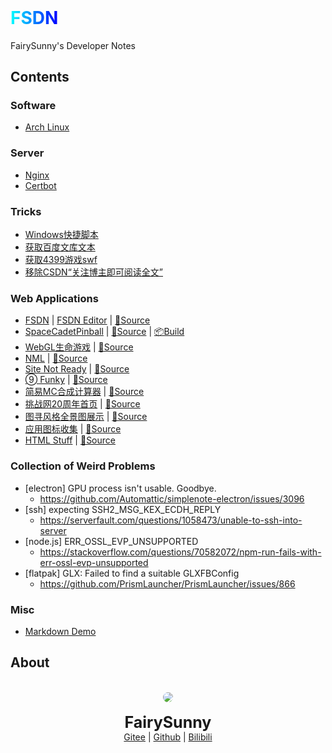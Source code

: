 <h6 style="display: none">FairySunny's Developer Notes</h6>

<h1 id="FSDN" style="margin-top: 0"><span style="background: linear-gradient(to right, cyan, blue); background-clip: text; -webkit-background-clip: text; color: transparent;">FSDN</span></h1>

FairySunny's Developer Notes

## Contents

### Software

- [Arch Linux](/md/software-usage/install-archlinux.md)

### Server

- [Nginx](/md/server-maintenance/nginx.md)
- [Certbot](/md/server-maintenance/certbot.md)

### Tricks

- [Windows快捷脚本](/md/tricks/windows-scripts.md)
- [获取百度文库文本](/md/tricks/wenkudown.md)
- [获取4399游戏swf](/md/tricks/4399swf.md)
- [移除CSDN“关注博主即可阅读全文”](/md/tricks/csdnshow.md)

### Web Applications

- <a href="https://fsdn.sunny.icu/" onclick="alert('害搁这原地TP呢')">FSDN</a> | [FSDN Editor](https://fsdn.sunny.icu/index.html?editor) | [📄Source](https://github.com/FairySunny/FairySunny.github.io)
- [SpaceCadetPinball](https://fairysunny.gitee.io/space-cadet-pinball-web) | [📄Source](https://github.com/THHH0Sunshine/SpaceCadetPinball) | [📦Build](https://gitee.com/FairySunny/space-cadet-pinball-web)
- [WebGL生命游戏](https://fairysunny.gitee.io/shengmingyouxi-webgl) | [📄Source](https://gitee.com/FairySunny/shengmingyouxi-webgl)
- [NML](https://fairysunny.gitee.io/nml) | [📄Source](https://gitee.com/FairySunny/nml)
- [Site Not Ready](https://fairysunny.gitee.io/site-not-ready) | [📄Source](https://gitee.com/FairySunny/site-not-ready)
- [➈ Funky](https://fairysunny.gitee.io/funky) | [📄Source](https://gitee.com/FairySunny/funky)
- [简易MC合成计算器](https://fairysunny.gitee.io/mc-calc) | [📄Source](https://gitee.com/FairySunny/mc-calc)
- [挑战网20周年首页](https://fairysunny.gitee.io/tiaozhan-homepage) | [📄Source](https://gitee.com/FairySunny/tiaozhan-homepage)
- [图寻风格全景图展示](https://fairysunny.gitee.io/tuxun-panorama) | [📄Source](https://gitee.com/FairySunny/tuxun-panorama)
- [应用图标收集](https://fairysunny.gitee.io/icons/) | [📄Source](https://gitee.com/FairySunny/icons)
- [HTML Stuff](https://fairysunny.gitee.io/html-stuff/) | [📄Source](https://gitee.com/FairySunny/html-stuff)

### Collection of Weird Problems

- [electron] GPU process isn't usable. Goodbye.
    - https://github.com/Automattic/simplenote-electron/issues/3096
- [ssh] expecting SSH2_MSG_KEX_ECDH_REPLY
    - https://serverfault.com/questions/1058473/unable-to-ssh-into-server
- [node.js] ERR_OSSL_EVP_UNSUPPORTED
    - https://stackoverflow.com/questions/70582072/npm-run-fails-with-err-ossl-evp-unsupported
- [flatpak] GLX: Failed to find a suitable GLXFBConfig
    - https://github.com/PrismLauncher/PrismLauncher/issues/866

### Misc

- [Markdown Demo](/md/misc/markdown-test.md)

## About

<p style="text-align: center">
<br>
<img style="border-radius: 50%" src="https://foruda.gitee.com/avatar/1680592789363171979/2238128_thhh_sunny_1680592789.png">
<br><br>
<span style="font-size: 25px; font-weight: bold">FairySunny</span>
<br>
<a href="https://gitee.com/FairySunny">Gitee</a> | <a href="https://github.com/FairySunny">Github</a> | <a href="https://space.bilibili.com/269407920">Bilibili</a>
</p>
